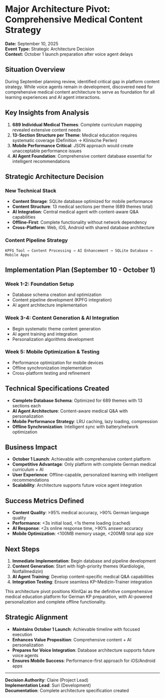 # Major Architecture Pivot: Comprehensive Medical Content Strategy
**Date:** September 10, 2025  
**Event Type:** Strategic Architecture Decision  
**Context:** October 1 launch preparation after voice agent delays

## Situation Overview
During September planning review, identified critical gap in platform content strategy. While voice agents remain in development, discovered need for comprehensive medical content architecture to serve as foundation for all learning experiences and AI agent interactions.

## Key Insights from Analysis
1. **689 Individual Medical Themes**: Complete curriculum mapping revealed extensive content needs
2. **13-Section Structure per Theme**: Medical education requires systematic coverage (Definition → Klinische Perlen)  
3. **Mobile Performance Critical**: JSON approach would create unacceptable performance issues
4. **AI Agent Foundation**: Comprehensive content database essential for intelligent recommendations

## Strategic Architecture Decision

### New Technical Stack
- **Content Storage**: SQLite database optimized for mobile performance
- **Content Structure**: 13 medical sections per theme (689 themes total)
- **AI Integration**: Central medical agent with content-aware Q&A capabilities
- **Offline-First**: Complete functionality without network dependency
- **Cross-Platform**: Web, iOS, Android with shared database architecture

### Content Pipeline Strategy
```
KPFG Tool → Content Processing → AI Enhancement → SQLite Database → Mobile Apps
```

## Implementation Plan (September 10 - October 1)

### Week 1-2: Foundation Setup
- Database schema creation and optimization
- Content pipeline development (KPFG integration)
- AI agent architecture implementation

### Week 3-4: Content Generation & AI Integration
- Begin systematic theme content generation
- AI agent training and integration
- Personalization algorithms development

### Week 5: Mobile Optimization & Testing
- Performance optimization for mobile devices  
- Offline synchronization implementation
- Cross-platform testing and refinement

## Technical Specifications Created
- **Complete Database Schema**: Optimized for 689 themes with 13 sections each
- **AI Agent Architecture**: Content-aware medical Q&A with personalization
- **Mobile Performance Strategy**: LRU caching, lazy loading, compression
- **Offline Synchronization**: Intelligent sync with battery/network optimization

## Business Impact
- **October 1 Launch**: Achievable with comprehensive content platform
- **Competitive Advantage**: Only platform with complete German medical curriculum + AI
- **User Experience**: Offline-capable, personalized learning with intelligent recommendations
- **Scalability**: Architecture supports future voice agent integration

## Success Metrics Defined
- **Content Quality**: >95% medical accuracy, >90% German language quality
- **Performance**: <3s initial load, <1s theme loading (cached)
- **AI Response**: <2s online response time, >90% answer accuracy  
- **Mobile Optimization**: <100MB memory usage, <200MB total app size

## Next Steps
1. **Immediate Implementation**: Begin database and pipeline development
2. **Content Generation**: Start with high-priority themes (Kardiologie, Notfallmedizin)
3. **AI Agent Training**: Develop content-specific medical Q&A capabilities
4. **Integration Testing**: Ensure seamless KP-Medizin-Trainer integration

This architecture pivot positions KlinIQai as the definitive comprehensive medical education platform for German KP preparation, with AI-powered personalization and complete offline functionality.

## Strategic Alignment
- **Maintains October 1 Launch**: Achievable timeline with focused execution
- **Enhances Value Proposition**: Comprehensive content + AI personalization
- **Prepares for Voice Integration**: Database architecture supports future voice agents
- **Ensures Mobile Success**: Performance-first approach for iOS/Android apps

---
**Decision Authority**: Claire (Project Lead)  
**Implementation Lead**: Suri (Development)  
**Documentation**: Complete architecture specification created
